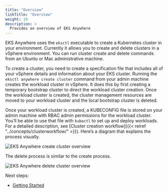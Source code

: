 ```yaml
---
title: "Overview"
linkTitle: "Overview"
weight: 10
description: >
  Provides an overview of EKS Anywhere
---
```


EKS Anywhere uses the `eksctl` executable to create a Kubernetes cluster in your environment.
Currently it allows you to create and delete clusters in a vSphere environment.
You can run cluster create and delete commands from an Ubuntu or Mac administrative machine.

To create a cluster, you need to create a specification file that includes all of your vSphere details and information about your EKS cluster.
Running the `eksctl anywhere create cluster` command from your admin machine creates the workload cluster in vSphere.
It does this by first creating a temporary bootstrap cluster to direct the workload cluster creation.
Once the workload cluster is created, the cluster management resources are moved to your workload cluster and the local bootstrap cluster is deleted.

Once your workload cluster is created, a KUBECONFIG file is stored on your admin machine with RBAC admin permissions for the workload cluster.
You’ll be able to use that file with `kubectl` to set up and deploy workloads.
For a detailed description, see [Cluster creation workflow]({{< relref "../concepts/clusterworkflow/" >}}).
Here’s a diagram that explains the process visually.

![EKS Anywhere create cluster overview](/images/eks-a_create_cluster.png)

The delete process is similar to the create process.

![EKS Anywhere delete cluster overview](/images/eks-a_delete_cluster.png)


Next steps:
* [Getting Started](/docs/getting-started/)
